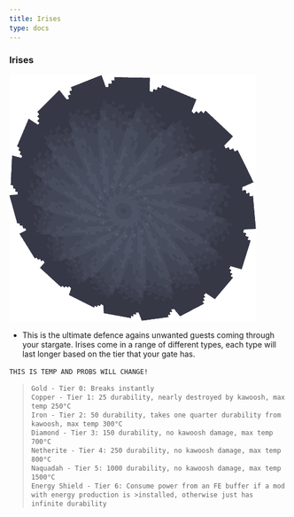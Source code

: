 ```yaml
---
title: Irises
type: docs
---
```



### Irises

![iris](images/irisdefault.png)

- This is the ultimate defence agains unwanted guests coming through your stargate. Irises come in a range of different types, each type will last longer based on the tier that your gate has.

`THIS IS TEMP AND PROBS WILL CHANGE!`

>```
>Gold - Tier 0: Breaks instantly
>Copper - Tier 1: 25 durability, nearly destroyed by kawoosh, max temp 250°C
>Iron - Tier 2: 50 durability, takes one quarter durability from kawoosh, max temp 300°C
>Diamond - Tier 3: 150 durability, no kawoosh damage, max temp 700°C
>Netherite - Tier 4: 250 durability, no kawoosh damage, max temp 800°C
>Naquadah - Tier 5: 1000 durability, no kawoosh damage, max temp 1500°C
>Energy Shield - Tier 6: Consume power from an FE buffer if a mod with energy production is >installed, otherwise just has infinite durability
>```